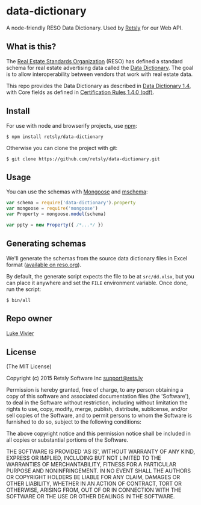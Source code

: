
# data-dictionary

A node-friendly RESO Data Dictionary.
Used by [Retsly](https://rets.ly/) for our Web API.

## What is this?

The [Real Estate Standards Organization](http://reso.org/) (RESO) has
defined a standard schema for real estate advertising data called the
[Data Dictionary](http://www.reso.org/data-dictionary). The goal is
to allow interoperability between vendors that work with
real estate data.

This repo provides the Data Dictionary as described in [Data Dictionary 1.4][dd],
with Core fields as defined in [Certification Rules 1.4.0 (pdf)][rules].

[dd]:http://www.reso.org/data-dictionary-1-4
[rules]:https://reso.memberclicks.net/assets/Certifications/resodatadictionarycertificationtestingrules_v1.4.0_2015_0527.pdf

## Install

For use with node and browserify projects, use [npm](https://npmjs.org):

    $ npm install retsly/data-dictionary

Otherwise you can clone the project with git:

    $ git clone https://github.com/retsly/data-dictionary.git

## Usage

You can use the schemas with [Mongoose](http://mongoosejs.com/) and
[mschema](https://github.com/mschema/mschema):

```js
var schema = require('data-dictionary').property
var mongoose = require('mongoose')
var Property = mongoose.model(schema)

var ppty = new Property({ /*...*/ })
```

## Generating schemas

We'll generate the schemas from the source data dictionary files in
Excel format ([available on reso.org](http://www.reso.org/data-dictionary-1-3)).

By default, the generate script expects the file to be at `src/dd.xlsx`,
but you can place it anywhere and set the `FILE` environment variable.
Once done, run the script:

    $ bin/all

## Repo owner

[Luke Vivier](https://github.com/lvivier)

## License

(The MIT License)

Copyright (c) 2015 Retsly Software Inc <support@rets.ly>

Permission is hereby granted, free of charge, to any person obtaining a
copy of this software and associated documentation files (the 'Software'),
to deal in the Software without restriction, including without limitation
the rights to use, copy, modify, merge, publish, distribute, sublicense,
and/or sell copies of the Software, and to permit persons to whom the
Software is furnished to do so, subject to the following conditions:

The above copyright notice and this permission notice shall be included
in all copies or substantial portions of the Software.

THE SOFTWARE IS PROVIDED 'AS IS', WITHOUT WARRANTY OF ANY KIND, EXPRESS
OR IMPLIED, INCLUDING BUT NOT LIMITED TO THE WARRANTIES OF MERCHANTABILITY,
FITNESS FOR A PARTICULAR PURPOSE AND NONINFRINGEMENT. IN NO EVENT SHALL
THE AUTHORS OR COPYRIGHT HOLDERS BE LIABLE FOR ANY CLAIM, DAMAGES OR OTHER
LIABILITY, WHETHER IN AN ACTION OF CONTRACT, TORT OR OTHERWISE, ARISING
FROM, OUT OF OR IN CONNECTION WITH THE SOFTWARE OR THE USE OR OTHER
DEALINGS IN THE SOFTWARE.

